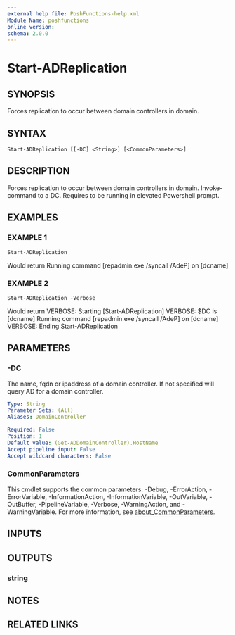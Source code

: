 ```yaml
---
external help file: PoshFunctions-help.xml
Module Name: poshfunctions
online version:
schema: 2.0.0
---
```


# Start-ADReplication

## SYNOPSIS
Forces replication to occur between domain controllers in domain.

## SYNTAX

```
Start-ADReplication [[-DC] <String>] [<CommonParameters>]
```

## DESCRIPTION
Forces replication to occur between domain controllers in domain.
Invoke-command to a DC.
Requires to be running in elevated Powershell prompt.

## EXAMPLES

### EXAMPLE 1
```
Start-ADReplication
```

Would return
Running command \[repadmin.exe /syncall /AdeP\] on \[dcname\]

### EXAMPLE 2
```
Start-ADReplication -Verbose
```

Would return
VERBOSE: Starting \[Start-ADReplication\]
VERBOSE: $DC is \[dcname\]
Running command \[repadmin.exe /syncall /AdeP\] on \[dcname\]
VERBOSE: Ending Start-ADReplication

## PARAMETERS

### -DC
The name, fqdn or ipaddress of a domain controller.
If not specified will query AD for a domain controller.

```yaml
Type: String
Parameter Sets: (All)
Aliases: DomainController

Required: False
Position: 1
Default value: (Get-ADDomainController).HostName
Accept pipeline input: False
Accept wildcard characters: False
```

### CommonParameters
This cmdlet supports the common parameters: -Debug, -ErrorAction, -ErrorVariable, -InformationAction, -InformationVariable, -OutVariable, -OutBuffer, -PipelineVariable, -Verbose, -WarningAction, and -WarningVariable. For more information, see [about_CommonParameters](http://go.microsoft.com/fwlink/?LinkID=113216).

## INPUTS

## OUTPUTS

### string
## NOTES

## RELATED LINKS
